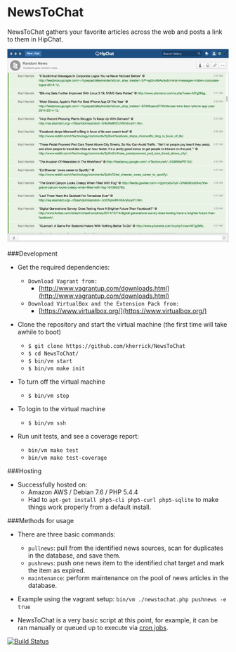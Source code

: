 NewsToChat
========

NewsToChat gathers your favorite articles across the web and posts a link to them in HipChat.

![alt tag](https://github.com/kherrick/NewsToChat/blob/master/images/NewsToChat.png)

###Development
* Get the required dependencies:
  * `Download Vagrant from:`
    * [http://www.vagrantup.com/downloads.html](http://www.vagrantup.com/downloads.html)
  * `Download VirtualBox and the Extension Pack from:`
    * [https://www.virtualbox.org/](https://www.virtualbox.org/)

* Clone the repository and start the virtual machine (the first time will take awhile to boot)
  * `$ git clone https://github.com/kherrick/NewsToChat`
  * `$ cd NewsToChat/`
  * `$ bin/vm start`
  * `$ bin/vm make init`

* To turn off the virtual machine
  * `$ bin/vm stop`

* To login to the virtual machine
  * `$ bin/vm ssh`

* Run unit tests, and see a coverage report:
  * `bin/vm make test`
  * `bin/vm make test-coverage`

###Hosting
* Successfully hosted on:
  * Amazon AWS / Debian 7.6 / PHP 5.4.4
  * Had to `apt-get install php5-cli php5-curl php5-sqlite` to make things work properly from a default install.

###Methods for usage
* There are three basic commands:
  * `pullnews`: pull from the identified news sources, scan for duplicates in the database, and save them.
  * `pushnews`: push one news item to the identified chat target and mark the item as expired.
  * `maintenance`: perform maintenance on the pool of news articles in the database.
* Example using the vagrant setup: `bin/vm ./newstochat.php pushnews -e true`

* NewsToChat is a very basic script at this point, for example, it can be ran manually or queued up to execute via [cron jobs](https://github.com/kherrick/NewsToChat/blob/master/bin/cron).

[![Build Status](https://travis-ci.org/kherrick/NewsToChat.svg?branch=master)](https://travis-ci.org/kherrick/NewsToChat)
